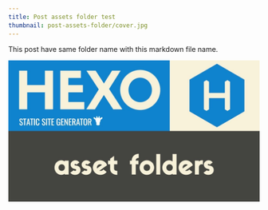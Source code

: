 ```yaml
---
title: Post assets folder test
thumbnail: post-assets-folder/cover.jpg
---
```


This post have same folder name with this markdown file name.

![cover](./post-assets-folder/cover.jpg)
